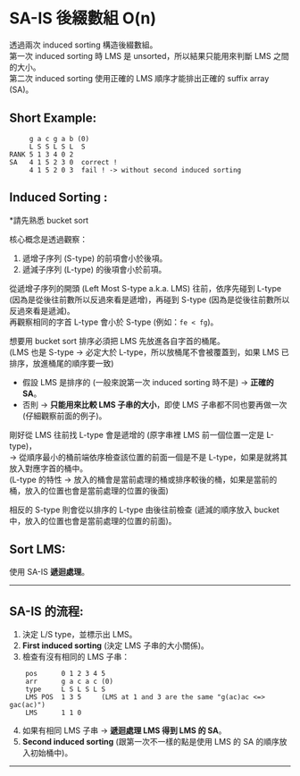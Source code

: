 
# SA-IS 後綴數組 O(n)

透過兩次 induced sorting 構造後綴數組。  
第一次 induced sorting 時 LMS 是 unsorted，所以結果只能用來判斷 LMS 之間的大小。  
第二次 induced sorting 使用正確的 LMS 順序才能排出正確的 suffix array (SA)。  

## Short Example:
```
     g a c g a b (0)
     L S S L S L  S
RANK 5 1 3 4 0 2
SA   4 1 5 2 3 0  correct ! 
     4 1 5 2 0 3  fail ! -> without second induced sorting
```

## Induced Sorting :
*請先熟悉 bucket sort

核心概念是透過觀察：
1. 遞增子序列 (S-type) 的前項會小於後項。
2. 遞減子序列 (L-type) 的後項會小於前項。

從遞增子序列的開頭 (Left Most S-type a.k.a. LMS) 往前，依序先碰到 L-type (因為是從後往前數所以反過來看是遞增)，再碰到 S-type (因為是從後往前數所以反過來看是遞減)。  
再觀察相同的字首 L-type 會小於 S-type  (例如：`fe < fg`)。

想要用 bucket sort 排序必須把 LMS 先放進各自字首的桶尾。  
(LMS 也是 S-type -> 必定大於 L-type，所以放桶尾不會被覆蓋到，如果 LMS 已排序，放進桶尾的順序要一致)

- 假設 LMS 是排序的 (一般來說第一次 induced sorting 時不是) -> **正確的 SA**。
- 否則 -> **只能用來比較 LMS 子串的大小**，即使 LMS 子串都不同也要再做一次 (仔細觀察前面的例子)。


剛好從 LMS 往前找 L-type 會是遞增的 (原字串裡 LMS 前一個位置一定是 L-type)，  
-> 從順序最小的桶前端依序檢查該位置的前面一個是不是 L-type，如果是就將其放入對應字首的桶中。  
(L-type 的特性 -> 放入的桶會是當前處理的桶或排序較後的桶，如果是當前的桶，放入的位置也會是當前處理的位置的後面)  

相反的 S-type 則會從以排序的 L-type 由後往前檢查 (遞減的順序放入 bucket 中，放入的位置也會是當前處理的位置的前面)。


## Sort LMS:
使用 SA-IS **遞迴處理**。

---

## SA-IS 的流程:

1. 決定 L/S type，並標示出 LMS。
2. **First induced sorting** (決定 LMS 子串的大小關係)。
3. 檢查有沒有相同的 LMS 子串：
```
    pos      0 1 2 3 4 5
    arr      g a c a c (0)    
    type     L S L S L S
    LMS POS  1 3 5     (LMS at 1 and 3 are the same "g(ac)ac <=> gac(ac)")
    LMS      1 1 0
```
4. 如果有相同 LMS 子串 -> **遞迴處理 LMS 得到 LMS 的 SA**。
5. **Second induced sorting** (跟第一次不一樣的點是使用 LMS 的 SA 的順序放入初始桶中)。

---

